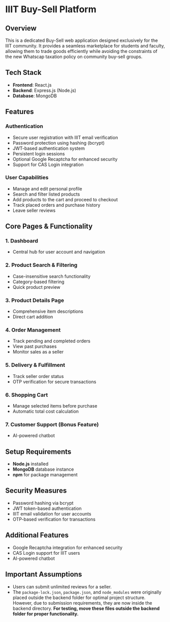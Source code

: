 # IIIT Buy-Sell Platform

## Overview
This is a dedicated Buy-Sell web application designed exclusively for the IIIT community. It provides a seamless marketplace for students and faculty, allowing them to trade goods efficiently while avoiding the constraints of the new Whatscap taxation policy on community buy-sell groups.

## Tech Stack
- **Frontend**: React.js
- **Backend**: Express.js (Node.js)
- **Database**: MongoDB

## Features

### Authentication
- Secure user registration with IIIT email verification
- Password protection using hashing (bcrypt)
- JWT-based authentication system
- Persistent login sessions
- Optional Google Recaptcha for enhanced security
- Support for CAS Login integration

### User Capabilities
- Manage and edit personal profile
- Search and filter listed products
- Add products to the cart and proceed to checkout
- Track placed orders and purchase history
- Leave seller reviews

## Core Pages & Functionality

### 1. Dashboard
   - Central hub for user account and navigation

### 2. Product Search & Filtering
   - Case-insensitive search functionality
   - Category-based filtering
   - Quick product preview

### 3. Product Details Page
   - Comprehensive item descriptions
   - Direct cart addition

### 4. Order Management
   - Track pending and completed orders
   - View past purchases
   - Monitor sales as a seller

### 5. Delivery & Fulfillment
   - Track seller order status
   - OTP verification for secure transactions

### 6. Shopping Cart
   - Manage selected items before purchase
   - Automatic total cost calculation

### 7. Customer Support (Bonus Feature)
   - AI-powered chatbot

## Setup Requirements
- **Node.js** installed
- **MongoDB** database instance
- **npm** for package management



## Security Measures
- Password hashing via bcrypt
- JWT token-based authentication
- IIIT email validation for user accounts
- OTP-based verification for transactions

## Additional Features
- Google Recaptcha integration for enhanced security
- CAS Login support for IIIT users
- AI-powered chatbot 

## Important Assumptions
- Users can submit unlimited reviews for a seller.
- The `package-lock.json`, `package.json`, and `node_modules` were originally placed outside the backend folder for optimal project structure. However, due to submission requirements, they are now inside the backend directory. **For testing, move these files outside the backend folder for proper functionality.**
